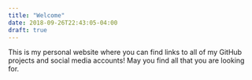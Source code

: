 ```yaml
---
title: "Welcome"
date: 2018-09-26T22:43:05-04:00
draft: true
---
```

This is my personal website where you can find links to all of my GitHub projects and social media accounts! May you find all that you are looking for.
